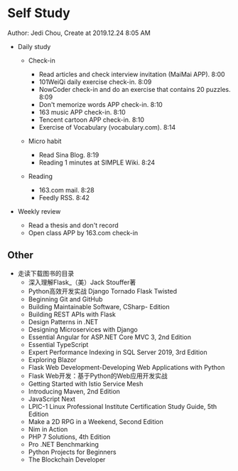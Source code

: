 # Self Study

Author: Jedi Chou, Create at 2019.12.24 8:05 AM

* Daily study
  * Check-in
    * Read articles and check interview invitation (MaiMai APP). 8:00
    * 101WeiQi daily exercise check-in. 8:09
    * NowCoder check-in and do an exercise that contains 20 puzzles. 8:09
    * Don't memorize words APP check-in. 8:10
    * 163 music APP check-in. 8:10
    * Tencent cartoon APP check-in. 8:10
    * Exercise of Vocabulary (vocabulary.com). 8:14

  * Micro habit
    * Read Sina Blog. 8:19
    * Reading 1 minutes at SIMPLE Wiki. 8:24

  * Reading
    * 163.com mail. 8:28
    * Feedly RSS. 8:42

* Weekly review
  * Read a thesis and don't record
  * Open class APP by 163.com check-in

## Other

* 走读下载图书的目录
  * 深入理解Flask_（美）Jack Stouffer著
  * Python高效开发实战 Django Tornado Flask Twisted
  * Beginning Git and GitHub
  * Building Maintainable Software, CSharp- Edition
  * Building REST APIs with Flask
  * Design Patterns in .NET
  * Designing Microservices with Django
  * Essential Angular for ASP.NET Core MVC 3, 2nd Edition
  * Essential TypeScript
  * Expert Performance Indexing in SQL Server 2019, 3rd Edition
  * Exploring Blazor
  * Flask Web Development-Developing Web Applications with Python
  * Flask Web开发：基于Python的Web应用开发实战
  * Getting Started with Istio Service Mesh
  * Introducing Maven, 2nd Edition
  * JavaScript Next
  * LPIC-1 Linux Professional Institute Certification Study Guide, 5th Edition
  * Make a 2D RPG in a Weekend, Second Edition
  * Nim in Action
  * PHP 7 Solutions, 4th Edition
  * Pro .NET Benchmarking
  * Python Projects for Beginners
  * The Blockchain Developer

